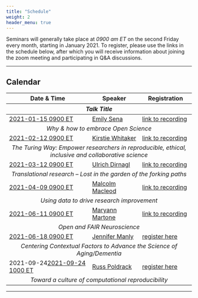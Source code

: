 ```yaml
---
title: "Schedule"
weight: 2
header_menu: true
---
```


Seminars will generally take place at *0900 am ET* on the second Friday every month, starting in January 2021. To register, please use the links in the schedule below, after which you will receive information about joining the zoom meeting and participating in Q&A discussions.

---

## Calendar

<table>
<thead>
<tr>
<th>Date & Time</th>
<th>Speaker</th>
<th>Registration</th>
</tr>
<tr>
<th colspan = 3><center><em>Talk Title</em></center></th>
</tr>
</thead>
<tbody>
<tr>
<td><a href="https://arewemeetingyet.com/New%20York/2021-01-15/09:00">2021-01-15 0900 ET</a></td>
<td><a href="#emily-sena">Emily Sena</a></td>
<td><a href="https://ufl.zoom.us/rec/share/C5q1CQc_yJh1yj3IEsj5hjbOMJ3SASjeLBhhNS7ZlaqZNb5qv-9ArjAi053SHbj7.hj0OP5AT9ppvtDGh">link to recording</a></td>
</tr>
<tr>
<td colspan=3><center>
<em>Why & how to embrace Open Science</em>
</center></td>
</tr>
<tr>
<td><a href="https://arewemeetingyet.com/New%20York/2021-02-12/09:00">2021-02-12 0900 ET</a></td>
<td><a href="#kirstie-whitaker">Kirstie Whitaker</a></td>
<td><a href="https://ufl.zoom.us/rec/share/Ui9iA9-Lm5cuVIo1I0mDLNlTgtTqAJBE9LBEEO9nmsS_Bq1uFbjW_r9kYJrF0TR_.K1UvoXiXG-hLCRmE">link to recording</a></td>
</tr>
<tr>
<td colspan=3><center>
<em>The Turing Way: Empower researchers in reproducible, ethical, inclusive and collaborative science</em>
</center></td>
</tr>
<tr>
<td><a href="https://arewemeetingyet.com/New%20York/2021-03-12/09:00">2021-03-12 0900 ET</a></td>
<td><a href="#ulrich-dirnagl">Ulrich Dirnagl</a></td>
<td><a href="https://ufl.zoom.us/rec/share/pyRnKVO8uejbzzIy6tsddkequv0UiUGrQ-_Eh6ySHTF4KLUGZ1Wcfe2qD42yQG0.pWQzNKarcir4b75-">link to recording</a></td>
</tr>
<tr>
<td colspan=3><center>
<em>Translational research – Lost in the garden of the forking paths</em>
</center></td>
</tr>
<tr>
<td><a href="https://arewemeetingyet.com/New%20York/2021-04-09/09:00">2021-04-09 0900 ET</a></td>
<td><a href="#malcolm-macleod">Malcolm Macleod</a></td>
<td><a href="https://ufl.zoom.us/rec/share/gWhZTgXFLQwdRvi9i6Dy-3jfIwsDvm6owgsN_H3Aut9crR4rnu5in4Pon_p3CJ1z.5DfAFnA158cD_iRt">link to recording</a></td>
</tr>
<tr>
<td colspan=3><center>
<em>Using data to drive research improvement</em>
</center></td>
</tr>
<tr>
<td><a href="https://arewemeetingyet.com/New%20York/2021-06-11/09:00">2021-06-11 0900 ET</td>
<td><a href="#maryann-martone">Maryann Martone</a></td>
<td><a href="https://ufl.zoom.us/rec/share/ROnWn740zGgF3miE130be_i-n_4MurallzzUMNRDZD6ZU3cj55RAP32eR4fIAUr0.UOOG-k6gegFJuejQ">link to recording</a></td>
</tr>
<tr>
<td colspan=3><center>
<em>Open and FAIR Neuroscience</em>
</center></td>
</tr>
<tr>
<td><a href="https://arewemeetingyet.com/New%20York/2021-06-18/09:00">2021-06-18 0900 ET</a></td>
<td><a href="#jennifer-manly">Jennifer Manly</a></td>
<td><a href="https://ufl.libcal.com/calendar/HSCLWorkshops/2021-06-18_Jennifer-Manly-seminar">register here</a></td>
</tr>
<tr>
<td colspan=3><center>
<em>Centering Contextual Factors to Advance the Science of Aging/Dementia</em>
</center></td>
</tr>
<tr>
<td>2021-09-24<a href="https://arewemeetingyet.com/New%20York/2021-09-24/10:00">2021-09-24 1000 ET</a></td>
<td><a href="#russ-poldrack">Russ Poldrack</a></td>
<td><a href="https://ufl.libcal.com/calendar/HSCLWorkshops/2021-09-24_Russ-Poldrack-seminar">register here</a></td>
</tr>
<tr>
<td colspan=3><center>
<em>Toward a culture of computational reproducibility</em>
</center></td>
</tr>
</tbody>
</table>


---


